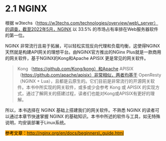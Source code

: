 # 2.1 NGINX

根据 w3techs（https://w3techs.com/technologies/overview/web\_server）的调查，截至2022年5月，NGINX 以 33.5% 的市场占有率排在Web服务器软件的第一位。

NGINX 非常流行且易于拓展，可以轻松实现反向代理和负载均衡，这使得NGINX天然就是构建API网关的理想平台。由NGINX官方推出的NGinx Plus就是一款商用的网关软件，基于NGINX的Kong和Apache APISIX 更是常见的网关软件。

> Kong（https://github.com/Kong/kong）和Apache APISIX（https://github.com/apache/apisix）非常相似，两者均基于 OpenResty（NGINX + Lua），且都是云原生的。它们目前是非常流行的开源网关软件。本书中所实现的网关软件，或多或少会参考 Kong 或 APISIX 的实现方式，通过了解网关的搭建过程，读者们也能对Kong或APISIX有更好的理解。

所以，本书选择在 NGINX 基础上搭建我们的网关软件。不熟悉 NGINX 的读者可以通过本章节快速掌握 NGINX 的基础知识。本书中所述的软件与工具，如无特殊说明，均安装部署于Linux系统。

<mark style="background-color:orange;">参考文章：http://nginx.org/en/docs/beginners\_guide.html</mark>
